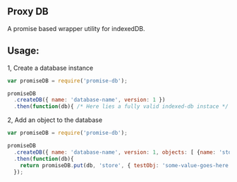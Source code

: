 Proxy DB
------------------

A promise based wrapper utility for indexedDB.

Usage:
-------------------

1, Create a database instance

```js
var promiseDB = require('promise-db');

promiseDB
  .createDB({ name: 'database-name', version: 1 })
  .then(function(db){ /* Here lies a fully valid indexed-db instace */ });
```


2, Add an object to the database

```js
var promiseDB = require('promise-db');

promiseDB
  .createDB({ name: 'database-name', version: 1, objects: [ {name: 'store'} ] })
  .then(function(db){
    return promiseDB.put(db, 'store', { testObj: 'some-value-goes-here' });
  });
```
